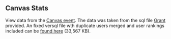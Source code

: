 ## Canvas Stats

View data from the [Canvas event](https://canvas.fediverse.events/). The data was taken from the sql file [Grant](https://toast.ooo/u/grant) provided. An fixed versql file wth duplicate users merged and user rankings included can be [found here](https://raw.githubusercontent.com/TheRealMonte/data-files/main/2024/canvas-2024-fixed-sql.sql) (33,567 KB).
